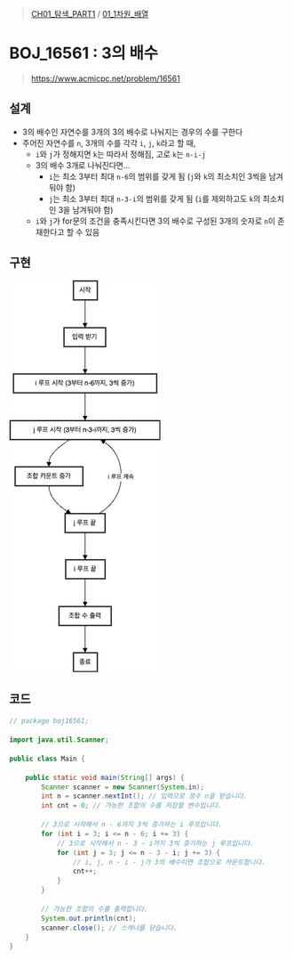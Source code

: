 > [CH01_탐색_PART1](../) / [01_1차원_배열](./)

# BOJ_16561 : 3의 배수
> https://www.acmicpc.net/problem/16561

## 설계
- 3의 배수인 자연수를 3개의 3의 배수로 나눠지는 경우의 수를 구한다
- 주어진 자연수를 `n`, 3개의 수를 각각 `i`, `j`, `k`라고 할 때,
    - `i`와 `j`가 정해지면 `k`는 따라서 정해짐, 고로 `k`는 `n-i-j`
    - 3의 배수 3개로 나눠진다면...
        - `i`는 최소 3부터 최대 `n-6`의 범위를 갖게 됨 (`j`와 `k`의 최소치인 3씩을 남겨둬야 함)
        - `j`는 최소 3부터 최대 `n-3-i`의 범위를 갖게 됨 (`i`를 제외하고도 `k`의 최소치인 3을 남겨둬야 함)
    - `i`와 `j`가 for문의 조건을 충족시킨다면 3의 배수로 구성된 3개의 숫자로 `n`이 존재한다고 할 수 있음

## 구현
![BOJ_16561](./BOJ_16561.png)

## 코드
```java
// package boj16561;

import java.util.Scanner;

public class Main {

    public static void main(String[] args) {
        Scanner scanner = new Scanner(System.in);
        int n = scanner.nextInt(); // 입력으로 정수 n을 받습니다.
        int cnt = 0; // 가능한 조합의 수를 저장할 변수입니다.

        // 3으로 시작해서 n - 6까지 3씩 증가하는 i 루프입니다.
        for (int i = 3; i <= n - 6; i += 3) {
            // 3으로 시작해서 n - 3 - i까지 3씩 증가하는 j 루프입니다.
            for (int j = 3; j <= n - 3 - i; j += 3) {
                // i, j, n - i - j가 3의 배수이면 조합으로 카운트합니다.
                cnt++;
            }
        }

        // 가능한 조합의 수를 출력합니다.
        System.out.println(cnt);
        scanner.close(); // 스캐너를 닫습니다.
    }
}
```